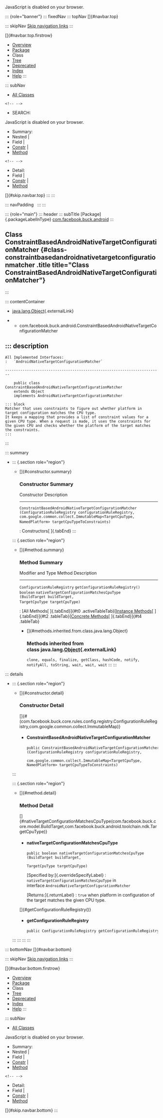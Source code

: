 <div>

JavaScript is disabled on your browser.

</div>

::: {role="banner"}
::: fixedNav
::: topNav
[]{#navbar.top}

::: skipNav
[Skip navigation links](#skip.navbar.top "Skip navigation links")
:::

[]{#navbar.top.firstrow}

-   [Overview](../../../../index.html)
-   [Package](package-summary.html)
-   Class
-   [Tree](package-tree.html)
-   [Deprecated](../../../../deprecated-list.html)
-   [Index](../../../../index-all.html)
-   [Help](../../../../help-doc.html)
:::

::: subNav
-   [All Classes](../../../../allclasses.html)

```{=html}
<!-- -->
```
-   SEARCH:

<div>

<div>

JavaScript is disabled on your browser.

</div>

</div>

<div>

-   Summary: 
-   Nested \| 
-   Field \| 
-   [Constr](#constructor.summary) \| 
-   [Method](#method.summary)

```{=html}
<!-- -->
```
-   Detail: 
-   Field \| 
-   [Constr](#constructor.detail) \| 
-   [Method](#method.detail)

</div>

[]{#skip.navbar.top}
:::
:::

::: navPadding
 
:::
:::

::: {role="main"}
::: header
::: subTitle
[Package]{.packageLabelInType} [com.facebook.buck.android](package-summary.html)
:::

## Class ConstraintBasedAndroidNativeTargetConfigurationMatcher {#class-constraintbasedandroidnativetargetconfigurationmatcher .title title="Class ConstraintBasedAndroidNativeTargetConfigurationMatcher"}
:::

::: contentContainer
-   [java.lang.Object](http://docs.oracle.com/javase/7/docs/api/java/lang/Object.html?is-external=true "class or interface in java.lang"){.externalLink}

-   -   com.facebook.buck.android.ConstraintBasedAndroidNativeTargetConfigurationMatcher

::: description
-   

    All Implemented Interfaces:
    :   `AndroidNativeTargetConfigurationMatcher`

    ------------------------------------------------------------------------

        public class ConstraintBasedAndroidNativeTargetConfigurationMatcher
        extends Object
        implements AndroidNativeTargetConfigurationMatcher

    ::: block
    Matcher that uses constraints to figure out whether platform in
    target configuration matches the CPU type.
    It keeps a mapping that provides a list of constraint values for a
    given CPU type. When a request is made, it uses the constraints for
    the given CPU and checks whether the platform of the target matches
    the constraints.
    :::
:::

::: summary
-   ::: {.section role="region"}
    -   []{#constructor.summary}

        ### Constructor Summary

          Constructor                                                                                                                                                                                                                                                           Description
          --------------------------------------------------------------------------------------------------------------------------------------------------------------------------------------------------------------------------------------------------------------------- -------------
          `ConstraintBasedAndroidNativeTargetConfigurationMatcher​(ConfigurationRuleRegistry configurationRuleRegistry,                                                       com.google.common.collect.ImmutableMap<TargetCpuType,​NamedPlatform> targetCpuTypeToConstraints)`    

          : Constructors[ ]{.tabEnd}
    :::

    ::: {.section role="region"}
    -   []{#method.summary}

        ### Method Summary

          Modifier and Type             Method                                                                                                                                   Description
          ----------------------------- ---------------------------------------------------------------------------------------------------------------------------------------- -------------
          `ConfigurationRuleRegistry`   `getConfigurationRuleRegistry()`                                                                                                          
          `boolean`                     `nativeTargetConfigurationMatchesCpuType​(BuildTarget buildTarget,                                        TargetCpuType targetCpuType)`    

          : [All Methods[ ]{.tabEnd}]{#t0 .activeTableTab}[[Instance
          Methods](javascript:show(2);)[ ]{.tabEnd}]{#t2
          .tableTab}[[Concrete
          Methods](javascript:show(8);)[ ]{.tabEnd}]{#t4 .tableTab}

        -   []{#methods.inherited.from.class.java.lang.Object}

            ### Methods inherited from class java.lang.[Object](http://docs.oracle.com/javase/7/docs/api/java/lang/Object.html?is-external=true "class or interface in java.lang"){.externalLink}

            `clone, equals, finalize, getClass, hashCode, notify, notifyAll, toString, wait, wait, wait`
    :::
:::

::: details
-   ::: {.section role="region"}
    -   []{#constructor.detail}

        ### Constructor Detail

        []{#<init>(com.facebook.buck.core.rules.config.registry.ConfigurationRuleRegistry,com.google.common.collect.ImmutableMap)}

        -   #### ConstraintBasedAndroidNativeTargetConfigurationMatcher

                public ConstraintBasedAndroidNativeTargetConfigurationMatcher​(ConfigurationRuleRegistry configurationRuleRegistry,
                                                                              com.google.common.collect.ImmutableMap<TargetCpuType,​NamedPlatform> targetCpuTypeToConstraints)
    :::

    ::: {.section role="region"}
    -   []{#method.detail}

        ### Method Detail

        []{#nativeTargetConfigurationMatchesCpuType(com.facebook.buck.core.model.BuildTarget,com.facebook.buck.android.toolchain.ndk.TargetCpuType)}

        -   #### nativeTargetConfigurationMatchesCpuType

            ``` methodSignature
            public boolean nativeTargetConfigurationMatchesCpuType​(BuildTarget buildTarget,
                                                                   TargetCpuType targetCpuType)
            ```

            [Specified by:]{.overrideSpecifyLabel}
            :   `nativeTargetConfigurationMatchesCpuType` in
                interface `AndroidNativeTargetConfigurationMatcher`

            [Returns:]{.returnLabel}
            :   `true` when platform in configuration of the target
                matches the given CPU type.

        []{#getConfigurationRuleRegistry()}

        -   #### getConfigurationRuleRegistry

            ``` methodSignature
            public ConfigurationRuleRegistry getConfigurationRuleRegistry()
            ```
    :::
:::
:::
:::

::: bottomNav
[]{#navbar.bottom}

::: skipNav
[Skip navigation links](#skip.navbar.bottom "Skip navigation links")
:::

[]{#navbar.bottom.firstrow}

-   [Overview](../../../../index.html)
-   [Package](package-summary.html)
-   Class
-   [Tree](package-tree.html)
-   [Deprecated](../../../../deprecated-list.html)
-   [Index](../../../../index-all.html)
-   [Help](../../../../help-doc.html)
:::

::: subNav
-   [All Classes](../../../../allclasses.html)

<div>

<div>

JavaScript is disabled on your browser.

</div>

</div>

<div>

-   Summary: 
-   Nested \| 
-   Field \| 
-   [Constr](#constructor.summary) \| 
-   [Method](#method.summary)

```{=html}
<!-- -->
```
-   Detail: 
-   Field \| 
-   [Constr](#constructor.detail) \| 
-   [Method](#method.detail)

</div>

[]{#skip.navbar.bottom}
:::
